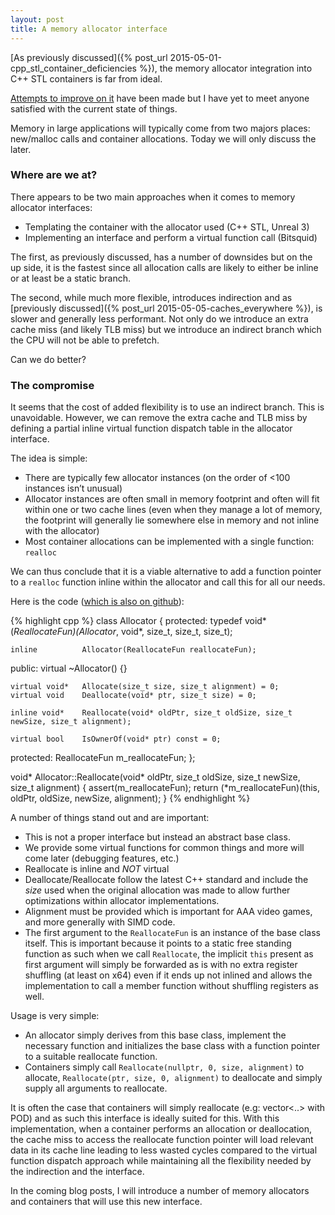 ```yaml
---
layout: post
title: A memory allocator interface
---
```

[As previously discussed]({% post_url 2015-05-01-cpp_stl_container_deficiencies %}), the memory allocator integration into C++ STL containers is far from ideal.

[Attempts to improve on it](http://www.open-std.org/jtc1/sc22/wg21/docs/papers/2008/n2554.pdf) have been made but I have yet to meet anyone satisfied with the current state of things.

Memory in large applications will typically come from two majors places: new/malloc calls and container allocations. Today we will only discuss the later.

### Where are we at?

There appears to be two main approaches when it comes to memory allocator interfaces:

* Templating the container with the allocator used (C++ STL, Unreal 3)
* Implementing an interface and perform a virtual function call (Bitsquid)

The first, as previously discussed, has a number of downsides but on the up side, it is the fastest since all allocation calls are likely to either be inline or at least be a static branch.

The second, while much more flexible, introduces indirection and as [previously discussed]({% post_url 2015-05-05-caches_everywhere %}), is slower and generally less performant. Not only do we introduce an extra cache miss (and likely TLB miss) but we introduce an indirect branch which the CPU will not be able to prefetch.

Can we do better?

### The compromise

It seems that the cost of added flexibility is to use an indirect branch. This is unavoidable. However, we can remove the extra cache and TLB miss by defining a partial inline virtual function dispatch table in the allocator interface.

The idea is simple:

* There are typically few allocator instances (on the order of <100 instances isn’t unusual)
* Allocator instances are often small in memory footprint and often will fit within one or two cache lines (even when they manage a lot of memory, the footprint will generally lie somewhere else in memory and not inline with the allocator)
* Most container allocations can be implemented with a single function: `realloc`

We can thus conclude that it is a viable alternative to add a function pointer to a `realloc` function inline within the allocator and call this for all our needs.

Here is the code ([which is also on github](https://github.com/nfrechette/gin/blob/master/include/gin/allocator.h)):

{% highlight cpp %}
class Allocator
{
protected:
    typedef void* (*ReallocateFun)(Allocator*, void*, size_t, size_t, size_t);

    inline          Allocator(ReallocateFun reallocateFun);

public:
    virtual         ~Allocator() {}

    virtual void*   Allocate(size_t size, size_t alignment) = 0;
    virtual void    Deallocate(void* ptr, size_t size) = 0;

    inline void*    Reallocate(void* oldPtr, size_t oldSize, size_t newSize, size_t alignment);

    virtual bool    IsOwnerOf(void* ptr) const = 0;

protected:
    ReallocateFun   m_reallocateFun;
};

void* Allocator::Reallocate(void* oldPtr, size_t oldSize, size_t newSize, size_t alignment)
{
    assert(m_reallocateFun);
    return (*m_reallocateFun)(this, oldPtr, oldSize, newSize, alignment);
}
{% endhighlight %}

A number of things stand out and are important:

* This is not a proper interface but instead an abstract base class.
* We provide some virtual functions for common things and more will come later (debugging features, etc.)
* Reallocate is inline and *NOT* virtual
* Deallocate/Reallocate follow the latest C++ standard and include the *size* used when the original allocation was made to allow further optimizations within allocator implementations.
* Alignment must be provided which is important for AAA video games, and more generally with SIMD code.
* The first argument to the `ReallocateFun` is an instance of the base class itself. This is important because it points to a static free standing function as such when we call `Reallocate`, the implicit `this` present as first argument will simply be forwarded as is with no extra register shuffling (at least on x64) even if it ends up not inlined and allows the implementation to call a member function without shuffling registers as well.

Usage is very simple:

* An allocator simply derives from this base class, implement the necessary function and initializes the base class with a function pointer to a suitable reallocate function.
* Containers simply call `Reallocate(nullptr, 0, size, alignment)` to allocate, `Reallocate(ptr, size, 0, alignment)` to deallocate and simply supply all arguments to reallocate.

It is often the case that containers will simply reallocate (e.g: vector<..> with POD) and as such this interface is ideally suited for this. With this implementation, when a container performs an allocation or deallocation, the cache miss to access the reallocate function pointer will load relevant data in its cache line leading to less wasted cycles compared to the virtual function dispatch approach while maintaining all the flexibility needed by the indirection and the interface.

In the coming blog posts, I will introduce a number of memory allocators and containers that will use this new interface.


